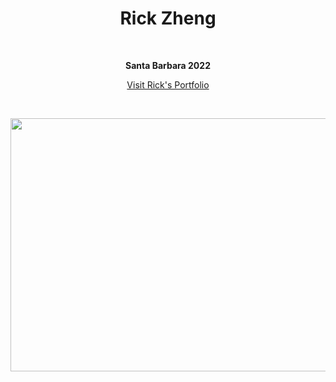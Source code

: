<div align="center">
  <center><h1>Rick Zheng</h1></center>
</div>

<br/>

<div align="center">

<b>Santa Barbara 2022</b>
 
</div>
<p align="center">
<a href="https://rickz-portfolio.herokuapp.com/" target="_blank">Visit Rick's Portfolio </a>
</p>
<br>

<p align = "center">
<img height = "405" width = "606" src= "https://dancingastronaut.com/wp-content/uploads/2022/04/louis.jpg"/></a>
</p>
